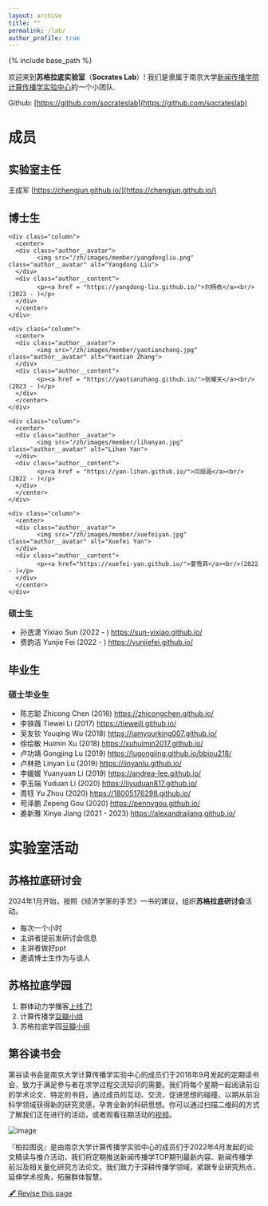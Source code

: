 ```yaml
---
layout: archive
title: ""
permalink: /lab/
author_profile: true
---
```


{% include base_path %}


欢迎来到**苏格拉底实验室**（**Socrates Lab**）! 我们是隶属于南京大学[新闻传播学院](https://jc.nju.edu.cn/)[计算传播学实验中心](https://computational-communication.com/)的一个小团队.

Github: [https://github.com/socrateslab](https://github.com/socrateslab)

# 成员

## 实验室主任

王成军 [https://chengjun.github.io/](https://chengjun.github.io/)


## 博士生

<div class="row">
    
    <div class="column">
      <center>
      <div class="author__avatar">
            <img src="/zh/images/member/yangdongliu.png" class="author__avatar" alt="Yangdong Liu">
      </div>
      <div class="author__content">
            <p><a href = "https://yangdong-liu.github.io/">刘杨栋</a><br/>(2023 - )</p>
      </div>
      </center>
    </div>
    
    <div class="column">
      <center>
      <div class="author__avatar">
            <img src="/zh/images/member/yaotianzhang.jpg" class="author__avatar" alt="Yaotian Zhang">
      </div>
      <div class="author__content">
            <p><a href = "https://yaotianzhang.github.io/">张耀天</a><br/>(2023 - )</p>
      </div>
      </center>
    </div>
    
    <div class="column">
      <center>
      <div class="author__avatar">
            <img src="/zh/images/member/lihanyan.jpg" class="author__avatar" alt="Lihan Yan">
      </div>
      <div class="author__content">
            <p><a href = "https://yan-lihan.github.io/">闫丽涵</a><br/>(2022 - )</p>
      </div>
      </center>
    </div>
    
    <div class="column">
      <center>
      <div class="author__avatar">
            <img src="/zh/images/member/xuefeiyan.jpg" class="author__avatar" alt="Xuefei Yan">
      </div>
      <div class="author__content">
            <p><a href="https://xuefei-yan.github.io/">宴雪菲</a><br/>(2022 - )</p>
      </div>
      </center>
    </div>
    
</div>

### 硕士生

- 孙逸潇 Yixiao Sun (2022 - ) https://sun-yixiao.github.io/ 
- 费韵洁 Yunjie Fei (2022 - ) https://yunjiefei.github.io/ 

## 毕业生
### 硕士毕业生
- 陈志聪 Zhicong Chen (2016) https://zhicongchen.github.io/
- 李铁薇 Tiewei Li (2017) https://tieweill.github.io/
- 吴友钦 Youqing Wu (2018) https://iamyourking007.github.io/
- 徐绘敏 Huimin Xu (2018) https://xuhuimin2017.github.io/
- 卢功靖 Gongjing Lu (2019) https://lugongjing.github.io/bbiou218/
- 卢林艳 Linyan Lu (2019) https://linyanlu.github.io/
- 李媛媛 Yuanyuan Li (2019) https://andrea-lee.github.io/
- 李玉端 Yuduan Li (2020) https://liyuduan817.github.io/
- 周钰 Yu Zhou (2020) https://18005176298.github.io/
- 苟泽鹏 Zepeng Gou (2020) https://pennygou.github.io/
- 姜新雅 Xinya Jiang (2021 - 2023) https://alexandrajiang.github.io/ 


# 实验室活动

## 苏格拉底研讨会

2024年1月开始，按照《经济学家的手艺》一书的建议，组织**苏格拉底研讨会**活动。

- 每次一个小时
- 主讲者提前发研讨会信息
- 主讲者做好ppt
- 邀请博士生作为与谈人


##  苏格拉底学园

1. 群体动力学播客[上线了!](https://www.ximalaya.com/album/69292192) 
2. 计算传播学[豆瓣小组](https://www.douban.com/group/webmining/)
3. 苏格拉底学园[豆瓣小组](https://www.douban.com/group/733982/)

## 第谷读书会

第谷读书会是南京大学计算传播学实验中心的成员们于2018年9月发起的定期读书会，致力于满足参与者在求学过程交流知识的需要。我们将每个星期一起阅读前沿的学术论文、特定的书目，通过成员的互动、交流，促进思想的碰撞，以期从前沿科学领域获得新的研究灵感，孕育全新的科研思想。你可以通过扫描二维码的方式了解我们正在进行的活动，或者观看往期活动的[视频](https://search.bilibili.com/all?keyword=%E7%AC%AC%E8%B0%B7%E8%AF%BB%E4%B9%A6%E4%BC%9A&order=pubdate&duration=0&tids_1=0)。 

![image](https://github.com/chengjun/zh/assets/543384/f9956b7b-dc4c-4707-a1a6-7894bec6b62f)

『柏拉图说』是由南京大学计算传播学实验中心的成员们于2022年4月发起的论文精读与推介活动，我们将定期推送新闻传播学TOP期刊最新内容、新闻传播学前沿及相关量化研究方法论文。我们致力于深耕传播学领域，紧跟专业研究热点，延伸学术视角，拓展群体智慧。


[🖋 Revise this page](https://github.com/chengjun/zh/edit/gh-pages/_pages/lab.md)
